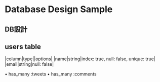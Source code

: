 # Database Design Sample

## DB設計　

## users table
|column|type||options|
|name|string|index: true, null: false, unique: true|
|email|string|null: false|

• has_many :tweets
• has_many :comments
